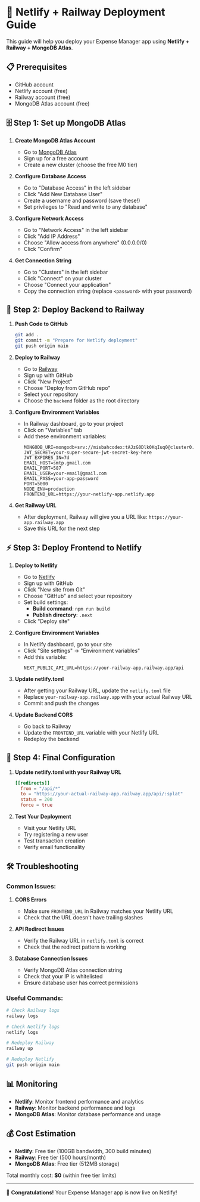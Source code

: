 # 🚀 Netlify + Railway Deployment Guide

This guide will help you deploy your Expense Manager app using **Netlify + Railway + MongoDB Atlas**.

## 📋 Prerequisites

- GitHub account
- Netlify account (free)
- Railway account (free)
- MongoDB Atlas account (free)

## 🗄️ Step 1: Set up MongoDB Atlas

1. **Create MongoDB Atlas Account**
   - Go to [MongoDB Atlas](https://www.mongodb.com/atlas)
   - Sign up for a free account
   - Create a new cluster (choose the free M0 tier)

2. **Configure Database Access**
   - Go to "Database Access" in the left sidebar
   - Click "Add New Database User"
   - Create a username and password (save these!)
   - Set privileges to "Read and write to any database"

3. **Configure Network Access**
   - Go to "Network Access" in the left sidebar
   - Click "Add IP Address"
   - Choose "Allow access from anywhere" (0.0.0.0/0)
   - Click "Confirm"

4. **Get Connection String**
   - Go to "Clusters" in the left sidebar
   - Click "Connect" on your cluster
   - Choose "Connect your application"
   - Copy the connection string (replace `<password>` with your password)

## 🚂 Step 2: Deploy Backend to Railway

1. **Push Code to GitHub**
   ```bash
   git add .
   git commit -m "Prepare for Netlify deployment"
   git push origin main
   ```

2. **Deploy to Railway**
   - Go to [Railway](https://railway.app)
   - Sign up with GitHub
   - Click "New Project"
   - Choose "Deploy from GitHub repo"
   - Select your repository
   - Choose the `backend` folder as the root directory

3. **Configure Environment Variables**
   - In Railway dashboard, go to your project
   - Click on "Variables" tab
   - Add these environment variables:
     ```
     MONGODB_URI=mongodb+srv://misbahcodex:tAJzG0Dlk0KqIuq0@cluster0.yv5anjt.mongodb.net/expense_manager
     JWT_SECRET=your-super-secure-jwt-secret-key-here
     JWT_EXPIRES_IN=7d
     EMAIL_HOST=smtp.gmail.com
     EMAIL_PORT=587
     EMAIL_USER=your-email@gmail.com
     EMAIL_PASS=your-app-password
     PORT=5000
     NODE_ENV=production
     FRONTEND_URL=https://your-netlify-app.netlify.app
     ```

4. **Get Railway URL**
   - After deployment, Railway will give you a URL like: `https://your-app.railway.app`
   - Save this URL for the next step

## ⚡ Step 3: Deploy Frontend to Netlify

1. **Deploy to Netlify**
   - Go to [Netlify](https://netlify.com)
   - Sign up with GitHub
   - Click "New site from Git"
   - Choose "GitHub" and select your repository
   - Set build settings:
     - **Build command**: `npm run build`
     - **Publish directory**: `.next`
   - Click "Deploy site"

2. **Configure Environment Variables**
   - In Netlify dashboard, go to your site
   - Click "Site settings" → "Environment variables"
   - Add this variable:
     ```
     NEXT_PUBLIC_API_URL=https://your-railway-app.railway.app/api
     ```

3. **Update netlify.toml**
   - After getting your Railway URL, update the `netlify.toml` file
   - Replace `your-railway-app.railway.app` with your actual Railway URL
   - Commit and push the changes

4. **Update Backend CORS**
   - Go back to Railway
   - Update the `FRONTEND_URL` variable with your Netlify URL
   - Redeploy the backend

## 🔧 Step 4: Final Configuration

1. **Update netlify.toml with your Railway URL**
   ```toml
   [[redirects]]
     from = "/api/*"
     to = "https://your-actual-railway-app.railway.app/api/:splat"
     status = 200
     force = true
   ```

2. **Test Your Deployment**
   - Visit your Netlify URL
   - Try registering a new user
   - Test transaction creation
   - Verify email functionality

## 🛠️ Troubleshooting

### Common Issues:

1. **CORS Errors**
   - Make sure `FRONTEND_URL` in Railway matches your Netlify URL
   - Check that the URL doesn't have trailing slashes

2. **API Redirect Issues**
   - Verify the Railway URL in `netlify.toml` is correct
   - Check that the redirect pattern is working

3. **Database Connection Issues**
   - Verify MongoDB Atlas connection string
   - Check that your IP is whitelisted
   - Ensure database user has correct permissions

### Useful Commands:

```bash
# Check Railway logs
railway logs

# Check Netlify logs
netlify logs

# Redeploy Railway
railway up

# Redeploy Netlify
git push origin main
```

## 📊 Monitoring

- **Netlify**: Monitor frontend performance and analytics
- **Railway**: Monitor backend performance and logs
- **MongoDB Atlas**: Monitor database performance and usage

## 💰 Cost Estimation

- **Netlify**: Free tier (100GB bandwidth, 300 build minutes)
- **Railway**: Free tier (500 hours/month)
- **MongoDB Atlas**: Free tier (512MB storage)

Total monthly cost: **$0** (within free tier limits)

---

🎉 **Congratulations!** Your Expense Manager app is now live on Netlify!
